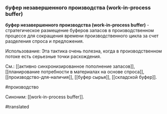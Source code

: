 ### буфер незавершенного производства (work-in-process buffer)

**буфер незавершенного производства (work-in-process buffer)** - стратегическое размещение буферов запасов в производственном процессе для сокращения времени производственного цикла за счет разделения спроса и предложения.

Использование: Эта тактика очень полезна, когда в производственном потоке есть серьезные точки расхождения.

См.: [[активно синхронизированное пополнение запасов]], [[планирование потребности в материалах на основе спроса]], [[производство-для-наличия]], [[буфер сырья]], [[складской буфер]].

#производство

Синоним: [[work-in-process buffer]].

#translated
